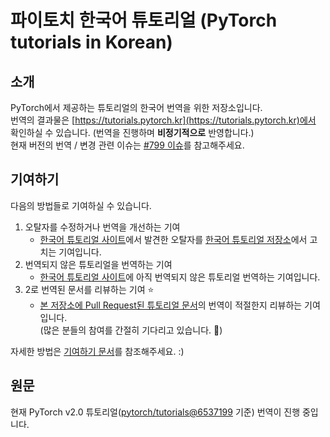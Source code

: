 # 파이토치 한국어 튜토리얼 (PyTorch tutorials in Korean)

## 소개

PyTorch에서 제공하는 튜토리얼의 한국어 번역을 위한 저장소입니다.\
번역의 결과물은 [https://tutorials.pytorch.kr](https://tutorials.pytorch.kr)에서 확인하실 수 있습니다. (번역을 진행하며 **비정기적으로** 반영합니다.)\
현재 버전의 번역 / 변경 관련 이슈는 [#799 이슈](https://github.com/PyTorchKorea/tutorials-kr/issues/799)를 참고해주세요.

## 기여하기

다음의 방법들로 기여하실 수 있습니다.

1. 오탈자를 수정하거나 번역을 개선하는 기여
   * [한국어 튜토리얼 사이트](http://tutorials.pytorch.kr/)에서 발견한 오탈자를 [한국어 튜토리얼 저장소](https://github.com/PyTorchKorea/tutorials-kr)에서 고치는 기여입니다.
2. 번역되지 않은 튜토리얼을 번역하는 기여
   * [한국어 튜토리얼 사이트](http://tutorials.pytorch.kr/)에 아직 번역되지 않은 튜토리얼 번역하는 기여입니다.
3. 2로 번역된 문서를 리뷰하는 기여 :star:
   * [본 저장소에 Pull Request된 튜토리얼 문서](https://github.com/PyTorchKorea/tutorials-kr/pulls)의 번역이 적절한지 리뷰하는 기여입니다. \
     (많은 분들의 참여를 간절히 기다리고 있습니다. :pray:)

자세한 방법은 [기여하기 문서](CONTRIBUTING.md)를 참조해주세요. :)

## 원문

현재 PyTorch v2.0 튜토리얼([pytorch/tutorials@6537199](https://github.com/pytorch/tutorials/commit/653719940f7c4d908811da415f190465d8c3189d) 기준) 번역이 진행 중입니다.

최신 버전의 튜토리얼(공식, 영어)은 [PyTorch tutorials 사이트](https://pytorch.org/tutorials) 및 [PyTorch tutorials 저장소](https://github.com/pytorch/tutorials)를 참고해주세요.

## 과거 버전

### PyTorch v1.0 이전(v0.3 & v0.4)의 튜토리얼 보기

아래 링크에서 과거 버전의 튜토리얼 번역을 확인하실 수 있습니다. 현재는 번역이 이뤄지고 있지 않습니다.

  | 버전   | 사이트 (문서) | 저장소 (소스) |
  | ------ | ------------- | ------------- |
  | 0.4.1  | [PyTorch-tutorials-kr-0.4](https://9bow.github.io/PyTorch-tutorials-kr-0.4) | [GitHub 저장소](https://github.com/PyTorchKorea/tutorials-kr-0.4) |
  | 0.3.1  | [PyTorch-tutorials-kr-0.3.1](https://9bow.github.io/PyTorch-tutorials-kr-0.3.1) | [GitHub 저장소](https://github.com/PyTorchKorea/tutorials-kr-0.3.1) |

### PyTorch v1.0 이상의 튜토리얼 보기

v1.0 이후 번역은 별도 저장소로 관리하지 않습니다. [이 저장소의 Release 메뉴](https://github.com/PyTorchKorea/tutorials-kr/releases)를 확인해주세요. \
`버전-base`(예. `1.9-base`)는 해당 버전을 시작할 때의 릴리즈이고, `버전-latest`(예. `1.9-latest`)는 해당 버전의 마지막 릴리즈입니다.

해당 릴리즈의 문서를 내려받으신 후 빌드하시면 해당 버전의 문서를 확인하실 수 있습니다. \
빌드 방법은 [기여하기 문서의 `2-5. (내 컴퓨터에서) 결과 확인하기`](https://github.com/PyTorchKorea/tutorials-kr/blob/master/CONTRIBUTING.md#2-5-내-컴퓨터에서-결과-확인하기) 부분을 참고해주세요.

## 라이선스 (License)

파이토치 한국어 튜토리얼의 라이선스는 [원본 튜토리얼의 라이선스인 BSD-3항](https://github.com/pytorch/tutorials/blob/main/LICENSE)을 따릅니다. \
자세한 내용은 [LICENSE 파일](https://github.com/PyTorchKorea/tutorials-kr/blob/master/LICENSE)을 참조해주세요.

---
This is a project to translate [pytorch/tutorials@6537199](https://github.com/pytorch/tutorials/commit/653719940f7c4d908811da415f190465d8c3189d) into Korean.
For the latest version, please visit to the [official PyTorch tutorials repo](https://github.com/pytorch/tutorials).

